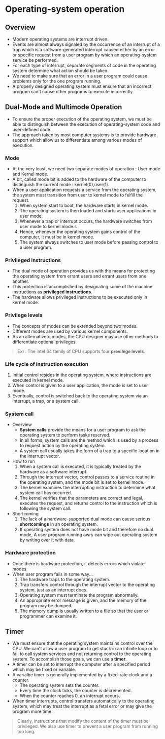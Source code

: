 # Operating-system operation

## Overview
- Modern operating systems are interrupt driven.
- Events are almost always signaled by the occurrence of an interrupt of a trap which is a software-generated interrupt caused either by an error or specific request from a user program by which an operating-system service be performed.
- For each type of interrupt, separate segments of code in the operating system determine what action should be taken.
- We need to make sure that an error in a user program could cause problems only for the one program running.
- A properly designed operating system must ensure that an incorrect program can't cause other programs to execute incorrectly.

## Dual-Mode and Multimode Operation
- To ensure the proper execution of the operating system, we must be able to distinguish between the execution of operating-system code and user-defined code.
- The approach taken by most computer systems is to provide hardware support which allow us to differentiate among various modes of execution.
### Mode
- At the very least, we need two separate modes of operation : User mode and Kernel mode.
- A bit, called mode bit is added to the hardware of the computer to distinguish the current mode : kernel(0),user(1).
- When a user application requests a service from the operating system, the system must transition from user to kernel mode to fulfill the request.
    1. When system start to boot, the hardware starts in kernel mode. 
    2. The operating system is then loaded and starts user applications in user mode.
    3. Whenever a trap or interrupt occurs, the hardware switches from user mode to kernel mode.s
    4. Hence, whenever the operating system gains control of the computer, it must be in kernel mode.
    5. The system always switches to user mode before passing control to a user program.
### Privileged instructions
- The dual mode of operation provides us with the means for protecting the operating system from errant users and errant users from one another.
- This protection is accomplished by designating some of the machine instructions as **privileged instructions**.
- The hardware allows privileged instructions to be executed only in kernel mode.
### Privilege levels
- The concepts of modes can be extended beyond two modes.
- Different modes are used by various kernel components.
- As an alternativeto modes, the CPU designer may use other methods to differentiate optional privileges.
> Ex) : The intel 64 family of CPU supports four **previlege levels**.
### Life cycle of instruction execution
1. Initial control resides in the operating system, where instructions are executed in kernel mode.
2. When control is given to a user application, the mode is set to user mode.
3. Eventually, control is switched back to the operating system via an interrupt, a trap, or a system call.
### System call
- Overview
    - **System calls** provide the means for a user program to ask the operating system to perform tasks reserved.
    - In all forms, system calls are the method which is used by a process to request action by the operating system.
    - A system call usually takes the form of a trap to a specific location in the interrupt vector.
- How to run
    1. When a system call is executed, it is typically treated by the hardware as a software interrupt. 
    2. Through the interrupt vector, control passes to a service routine in the operating system, and the mode bit is set to kernel mode.
    3. The kernel examines the interrupting instruction to determine what system call has occurred.
    4. The kernel verifies that the parameters are correct and legal, executes the request, and returns control to the instruction which is following the system call.
- Shortcoming
    1. The lack of a hardware-supported dual mode can cause serious **shortcomings** in an operating system.
    2. If operating system does not have mode bit and therefore no dual mode, A user program running awry can wipe out operating system by writing over it with data.
### Hardware protection
- Once there is hardware protection, it detects errors which violate modes.
- When user program fails in some way...
    1. The hardware traps to the operating system.
    2. Trap transfers control through the interrupt vector to the operating system, just as an interrupt does.
    3. Operating system must terminate the program abnormally.
    4. An appropriate error message is given, and the memory of the program may be dumped.
    5. The memory dump is usually written to a file so that the user or programmer can examine it.

## Timer
- We must ensure that the operating system maintains control over the CPU. We can't allow a user program to get stuck in an infinite loop or to fail to call system services and not returning control to the operating system. To accomplish those goals, we can use a **timer**.
- A timer can be set to interrupt the computer after a specified period which may be fixed or variable.
- A varialbe timer is generally implemented by a fixed-rate clock and a counter.
    - The operating system sets the counter.
    - Every time the clock ticks, the counter is decremented.
    - When the counter reaches 0, an interrupt occurs.
- When timer interrupts, control transfers automatically to the operating system, which may treat the interrupt as a fetal error or may give the program more time.
> Clearly, instructions that modify the content of the timer must be privileged.
> We also use timer to prevent a user program from running too long.